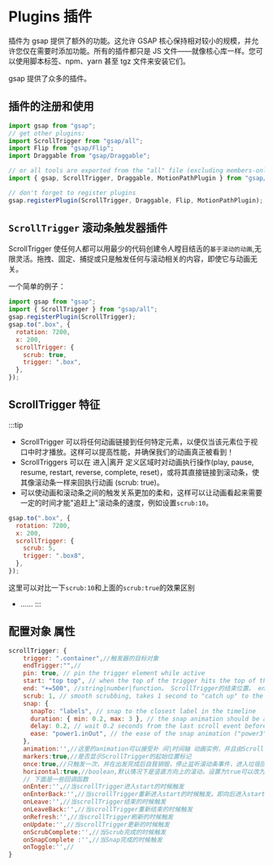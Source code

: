 # Plugins 插件

插件为 gsap 提供了额外的功能。这允许 GSAP 核心保持相对较小的规模，并允许您仅在需要时添加功能。所有的插件都只是 JS 文件——就像核心库一样。您可以使用脚本标签、npm、yarn 甚至 tgz 文件来安装它们。

gsap 提供了众多的插件。

## 插件的注册和使用

```js
import gsap from "gsap";
// get other plugins:
import ScrollTrigger from "gsap/all";
import Flip from "gsap/Flip";
import Draggable from "gsap/Draggable";

// or all tools are exported from the "all" file (excluding members-only plugins):
import { gsap, ScrollTrigger, Draggable, MotionPathPlugin } from "gsap/all";

// don't forget to register plugins
gsap.registerPlugin(ScrollTrigger, Draggable, Flip, MotionPathPlugin);
```

## `ScrollTrigger` 滚动条触发器插件

ScrollTrigger 使任何人都可以用最少的代码创建令人瞠目结舌的`基于滚动的动画`,无限灵活。拖拽、固定、捕捉或只是触发任何与滚动相关的内容，即使它与动画无关。

一个简单的例子：

```js
import gsap from "gsap";
import { ScrollTrigger } from "gsap/all";
gsap.registerPlugin(ScrollTrigger);
gsap.to(".box", {
  rotation: 7200,
  x: 200,
  scrollTrigger: {
    scrub: true,
    trigger: ".box",
  },
});
```

<!-- <scrollTriggerDemo1 /> -->

## ScrollTrigger 特征

:::tip

- ScrollTrigger 可以将任何动画链接到任何特定元素，以便仅当该元素位于视口中时才播放。这样可以提高性能，并确保我们的动画真正被看到！
- ScrollTriggers 可以在 进入|离开 定义区域时对动画执行操作(play, pause, resume, restart, reverse, complete, reset)，或将其直接链接到滚动条，使其像滚动条一样来回执行动画 (scrub: true)。
- 可以使动画和滚动条之间的触发关系更加的柔和，这样可以让动画看起来需要一定的时间才能"追赶上"滚动条的速度，例如设置`scrub:10`。

```js
gsap.to(".box", {
  rotation: 7200,
  x: 200,
  scrollTrigger: {
    scrub: 5,
    trigger: ".box8",
  },
});
```
这里可以对比一下`scrub:10`和上面的`scrub:true`的效果区别
<!-- <scrollTriggerDemo2 /> -->

- ......
  :::

## 配置对象 属性

```js
scrollTrigger: {
    trigger: ".container",//触发器的目标对象
    endTrigger:"",//
    pin: true, // pin the trigger element while active
    start: "top top", // when the top of the trigger hits the top of the viewport
    end: "+=500", //string|number|function。 ScrollTrigger的结束位置。 end after scrolling 500px beyond the start
    scrub: 1, // smooth scrubbing, takes 1 second to "catch up" to the scrollbar
    snap: {
      snapTo: "labels", // snap to the closest label in the timeline
      duration: { min: 0.2, max: 3 }, // the snap animation should be at least 0.2 seconds, but no more than 3 seconds (determined by velocity)
      delay: 0.2, // wait 0.2 seconds from the last scroll event before doing the snapping
      ease: "power1.inOut", // the ease of the snap animation ("power3" by default)
    },
    animation:'',//这里的animation可以接受补 间|时间轴 动画实例，并且由ScrollTrigger来控制实例。每个ScrollTrigger只能控制一个动画。如果有需求，可以将动画包装在单个时间轴中(官方推荐),或者根据需要创建多个ScrollTrigger。
    markers:true,//是否显示ScrollTrigger的起始位置标记
    once:true,//只触发一次，并在出发完成后自我销毁，停止监听滚动条事件，进入垃圾回收。
    horizontal:true,//boolean,默认情况下是竖直方向上的滚动，设置为true可以改为水平滚动。
    // 下面是一些回调函数
    onEnter:'',//当scrollTrigger进入start的时候触发
    onEnterBack:'',//当scrollTrigger重新进入start的时候触发。即向后进入start的时候触发
    onLeave:'',//当scrollTrigger结束的时候触发
    onLeaveBack:'',//当scrollTrigger重新结束的时候触发
    onRefresh:'',//当scrollTrigger刷新的时候触发
    onUpdate:'',//当scrollTrigger更新的时候触发
    onScrubComplete:'',//当Scrub完成的时候触发
    onSnapComplete :'',//当Snap完成的时候触发
    onToggle:'',//
}
```